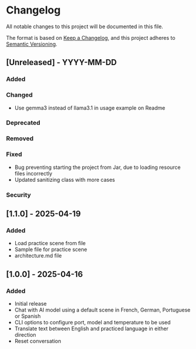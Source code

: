 # Changelog

All notable changes to this project will be documented in this file.

The format is based on [Keep a Changelog](https://keepachangelog.com/en/1.1.0/),
and this project adheres to [Semantic Versioning](https://semver.org/spec/v2.0.0.html).

## [Unreleased] - YYYY-MM-DD

### Added

### Changed

- Use gemma3 instead of llama3.1 in usage example on Readme

### Deprecated

### Removed

### Fixed

- Bug preventing starting the project from Jar, due to loading resource files incorrectly
- Updated sanitizing class with more cases

### Security


## [1.1.0] - 2025-04-19

### Added

- Load practice scene from file
- Sample file for practice scene
- architecture.md file


## [1.0.0] - 2025-04-16

### Added

- Initial release
- Chat with AI model using a default scene in French, German, Portuguese or Spanish
- CLI options to configure port, model and temperature to be used
- Translate text between English and practiced language in either direction
- Reset conversation

